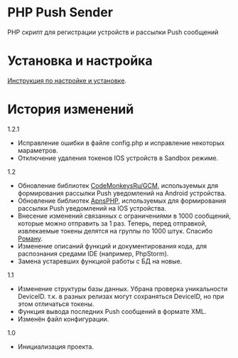 # PHP Push Sender

PHP скрипт для регистрации устройств и рассылки Push сообщений

# Установка и настройка

[Инструкция по настройке и установке](http://alexbirukov.ru/all/php-server-dlya-rassylki-push-na-android-i-ios/).

# История изменений

1.2.1
- Исправление ошибки в файле config.php и исправление некоторых мараметров.
- Отключение удаления токенов IOS устройств в Sandbox режиме.

1.2
- Обновление библиотек [CodeMonkeysRu/GCM](https://github.com/CodeMonkeysRu/GCMMessage), используемых для формирования рассылки Push уведомлений на Android устройства.
- Обновление библиотек [ApnsPHP](https://github.com/immobiliare/ApnsPHP), используемых для формирования рассылки Push уведомлений на IOS устройства.
- Внесение изменений связанных с ограничениями в 1000 сообщений, которые можно отправить за 1 раз. Теперь, перед отправкой, извлекаемые токены делятся на группы по 1000 штук. Спасибо [Роману](https://github.com/borodatych).
- Изменение описаний функций и документирования кода, для распознания средами IDE (например, PhpStorm).
- Замена устаревших функциой работы с БД на новые.

1.1
- Изменение структуры базы данных. Убрана проверка уникальности DeviceID. т.к. в разных релизах могут сохраняться DeviceID, но при этом отличаться токены.
- Функция вывода последних Push сообщений в формате XML.
- Изменён файл конфигурации.
 
1.0
- Инициализация проекта.
